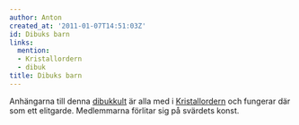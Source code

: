 ```yaml
---
author: Anton
created_at: '2011-01-07T14:51:03Z'
id: Dibuks barn
links:
  mention:
  - Kristallordern
  - dibuk
title: Dibuks barn
---
```


Anhängarna till denna [dibukkult] är alla med i [Kristallordern] och fungerar där som ett elitgarde.
Medlemmarna förlitar sig på svärdets konst.

  [dibukkult]: dibuk
  [Kristallordern]: Kristallordern
